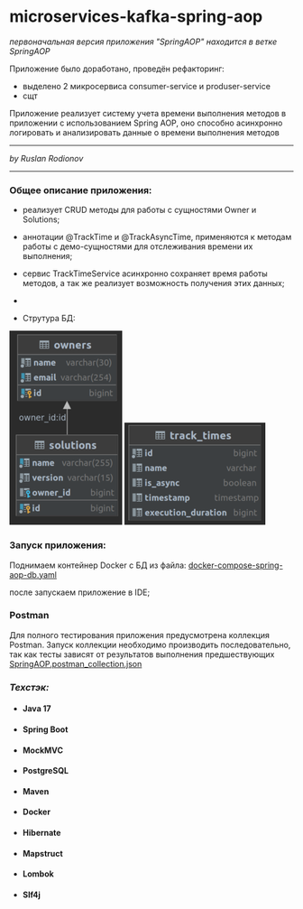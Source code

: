 # microservices-kafka-spring-aop 
_первоначальная версия приложения "SpringAOP" находится в ветке SpringAOP_

Приложение было доработано, проведён рефакторинг:
- выделено 2 микросервиса consumer-service  и  produser-service
- сщт

Приложение реализует систему учета времени выполнения методов в приложении с использованием Spring AOP,
оно способно асинхронно логировать и анализировать данные о времени выполнения методов

___


_by Ruslan Rodionov_

___

### Общее описание приложения:
- реализует CRUD методы для работы с сущностями Owner и Solutions;
- аннотации @TrackTime и @TrackAsyncTime, применяются к методам работы с демо-сущностями для отслеживания времени их выполнения;
- сервис TrackTimeService асинхронно сохраняет время работы методов, а так же реализует возможность получения этих данных;

- 
- Струтура БД:

![img.png](data/solutions-owners.png)
![img.png](data/track_times.png)

### Запуск приложения:
Поднимаем контейнер Docker с БД из файла:
[docker-compose-spring-aop-db.yaml](docker-compose-microservices-kafka-spring-aop.yaml)

после запускаем приложение в IDE;


###  Postman 
Для полного тестирования приложения предусмотрена коллекция Postman.
Запуск коллекции необходимо производить последовательно, так как тесты зависят от результатов выполнения предшествующих
[SpringAOP.postman_collection.json](postman/SpringAOP.postman_collection.json)

### _Техстэк:_
- #### Java 17
- #### Spring Boot
- #### MockMVC
- #### PostgreSQL
- #### Maven
- #### Docker
- #### Hibernate
- #### Mapstruct
- #### Lombok
- #### Slf4j
